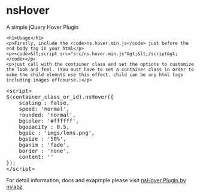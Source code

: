 # nsHover
A simple jQuery Hover Plugin

	<h1>Usage</h1>
	<p>Firstly, include the <code>ns.hover.min.js</code> just before the end body tag in your html</p>
	<p><code>&lt;script src="src/ns.hover.min.js"&gt;&lt;/script&gt;</code></p>
	<p>just call with the container class and set the options to customize the look and feel. (You must have to set a container class in order to make the child elemnts use this effect. child can be any html tags including images offcourse.)</p>
<pre class="prettyprint">
&lt;script&gt;
$(container_class_or_id).nsHover({
    scaling : false,
    speed: 'normal',
    rounded: 'normal',
    bgcolor: '#ffffff',
    bgopacity : 0.5,            
    bgpic : 'imgs/lens.png',
    bgsize : '50%',
    bganim : 'fade',
    border : 'none',
    content: ''
});
&lt;/script&gt;
</pre>

For detail information, docs and exapmple please visit
<a href="http://wwww.nslabz.com/plugins/ns.hover.1.0">nsHover Plugin by nslabz</a>

